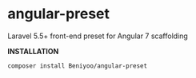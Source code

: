 # angular-preset
Laravel 5.5+ front-end preset for Angular 7 scaffolding

<strong>INSTALLATION</strong>

<code>composer install Beniyoo/angular-preset</code>
